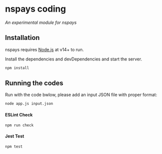 # nspays coding
_An experimental module for nspays_

## Installation

nspays requires [Node.js](https://nodejs.org/) at v14+ to run.

Install the dependencies and devDependencies and start the server.
```sh
npm install
```

## Running the codes

Run with the code bwlow, please add an input JSON file with proper format:

```sh
node app.js input.json
```

#### ESLint Check

```sh
npm run check
```

#### Jest Test

```sh
npm test
```
